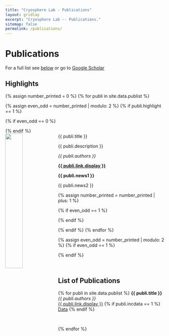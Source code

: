 ```yaml
---
title: "Cryosphere Lab - Publications"
layout: gridlay
excerpt: "Cryosphere Lab -- Publications."
sitemap: false
permalink: /publications/
---
```



# Publications
For a full list see [below](#list-of-publications) or go to [Google Scholar](https://scholar.google.com.hk/citations?user=5VBaQTIAAAAJ&hl=en)

## Highlights

{% assign number_printed = 0 %}
{% for publi in site.data.publist %}

{% assign even_odd = number_printed | modulo: 2 %}
{% if publi.highlight == 1 %}

{% if even_odd == 0 %}
<div class="row">
{% endif %}

<div class="col-sm-6 clearfix">
 <div class="well">
  <pubtit>{{ publi.title }}</pubtit>
  <img src="{{ site.url }}{{ site.baseurl }}/images/publication/{{ publi.image }}" class="img-responsive" width="33%" style="float: left" />
  <p>{{ publi.description }}</p>
  <p><em>{{ publi.authors }}</em></p>
  <p><strong><a href="{{ publi.link.url }}">{{ publi.link.display }}</a></strong></p>
  <p class="text-danger"><strong> {{ publi.news1 }}</strong></p>
  <p> {{ publi.news2 }}</p>
 </div>
</div>

{% assign number_printed = number_printed | plus: 1 %}

{% if even_odd == 1 %}
</div>
{% endif %}

{% endif %}
{% endfor %}

{% assign even_odd = number_printed | modulo: 2 %}
{% if even_odd == 1 %}
</div>
{% endif %}

<p> &nbsp; </p>


## List of Publications

{% for publi in site.data.publist %}
  **{{ publi.title }}** <br />
  <em>{{ publi.authors }} </em><br /><a href="{{ publi.link.url }}">{{ publi.link.display }}</a>
  {% if publi.incdata == 1 %} <a href="{{ publi.dataurl }}">Data</a> {% endif %}
  <p> &nbsp; </p>
{% endfor %}

